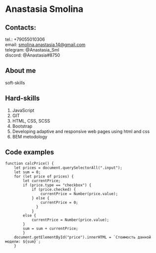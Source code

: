 # Anastasia Smolina
## Contacts:
tel.: +79055010306 \
email: smolina.anastasia.14@gmail.com \
telegram: @Anastasia_Sml \
discord: @Anastasia#8750

## About me
soft-skills
## Hard-skills
1. JavaScript
2. GIT
3. HTML, CSS, SCSS
4. Bootstrap
5. Developing adaptive and responsive web pages using html and css
6. BEM metodology

## Code examples
```
function calcPrice() {
    let prices = document.querySelectorAll(".input");
    let sum = 0;
    for (let price of prices) {
        let currentPrice;
        if (price.type == "checkbox") {
            if (price.checked) {
                currentPrice = Number(price.value);
            } else {
                currentPrice = 0;
              }
            }
        else {
            currentPrice = Number(price.value);
        }
        sum = sum + currentPrice;
        }
    document.getElementById("price").innerHTML = `Стоимость данной модели: ${sum}`;
    }
